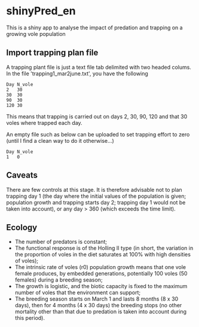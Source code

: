 # shinyPred_en

This is a shiny app to analyse the impact of predation and trapping on a growing vole population

## Import trapping plan file

A trapping plant file is just a text file tab delimited with two headed colums. In the file 'trapping1_mar2june.txt', you have the following


```
Day	N_vole
2	30
30	30
90	30
120	30

```

This means that trapping is carried out on days 2, 30, 90, 120 and that 30 voles where trapped each day.

An empty file such as below can be uploaded to set trapping effort to zero (until I find a clean way to do it otherwise...)

```
Day	N_vole
1	0
```


## Caveats

There are few controls at this stage. It is therefore advisable not to plan trapping day 1 (the day where the initial values of the population is given; population growth and trapping starts day 2; trapping day 1 would not be taken into account), or any day > 360 (which exceeds the time limit).


## Ecology

- The number of predators is constant;
- The functional response is of the Holling II type (in short, the variation in the proportion of voles in the diet saturates at 100% with high densities of voles);
- The intrinsic rate of voles (r0) population growth means that one vole female produces, by embedded generations, potentially 100 voles (50 females) during a breeding season;
- The growth is logistic, and the biotic capacity is fixed to the maximum number of voles that the environment can support;
- The breeding season starts on March 1 and lasts 8 months (8 x 30 days), then for 4 months (4 x 30 days) the breeding stops (no other mortality other than that due to predation is taken into account during this period).


